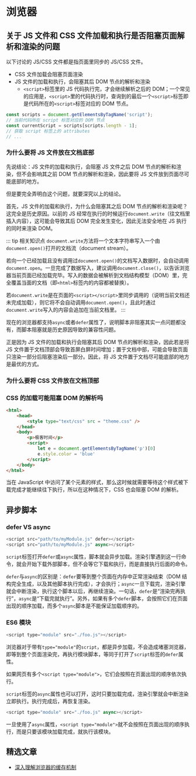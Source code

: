 # 浏览器

## 关于 JS 文件和 CSS 文件加载和执行是否阻塞页面解析和渲染的问题

以下讨论的 JS/CSS 文件都是指页面里同步的 JS/CSS 文件。

- CSS 文件加载会阻塞页面渲染
- JS 文件的加载和执行，会阻塞其后 DOM 节点的解析和渲染
  - `<script>`标签里的 JS 代码执行完，才会继续解析之后的 DOM；一个常见的应用是，`<script>`里的代码执行时，查询到的最后一个`<script>`标签即是代码所在的`<script>`标签对应的 DOM 节点。

```js
const scripts = document.getElementsByTagName('script');
// 当前代码所在 script 标签对应的 DOM 节点
const currentScript = scripts[scripts.length - 1];
// 获取 script 标签上的 attributes
// ...
```

### 为什么要将 JS 文件放在文档底部

先说结论：JS 文件的加载和执行，会阻塞 JS 文件之后 DOM 节点的解析和渲染，但不会影响其之前 DOM 节点的解析和渲染，因此要将 JS 文件放到页面尽可能底部的地方。

但是要完全弄明白这个问题，就要深究以上的结论。

首先，JS 文件的加载和执行，为什么会阻塞其之后 DOM 节点的解析和渲染呢？这完全是历史原因。以前的 JS 经常在执行的时候运行`document.write`（往文档里插入内容），这可能会导致其后 DOM 完全发生变化，因此无法安全地在 JS 执行的同时来渲染 DOM。

::: tip 相关知识点
`document.write`方法将一个文本字符串写入一个由`document.open()`打开的文档流（document stream）。

若向一个已经加载且没有调用过`document.open()`的文档写入数据时，会自动调用`document.open`。一旦完成了数据写入，建议调用`document.close()`，以告诉浏览器当前页面已经加载完毕。写入的数据会被解析到文档结构模型（DOM）里，完全覆盖当面的文档（即`<html>`标签内的内容都被替换）。

若`document.write`是在页面的`<script></script>`里同步调用的（说明当前文档还未完成加载），则它将不会自动调用`document.open()`，且此时通过`document.write`写入的内容会追加在当前文档里。
:::

现在的浏览器都支持`async`或者`defer`属性了，说明脚本非阻塞其实一点问题都没有，而脚本阻塞就是历史原因导致的兼容性问题。

正是因为 JS 文件的加载和执行会阻塞其后 DOM 节点的解析和渲染，因此若是将 JS 文件置于文档顶部会导致首屏白屏时间增加；置于文档中部，可能会导致页面只渲染一部分后阻塞渲染后一部分。因此，将 JS 文件置于文档尽可能底部的地方是最优的方式。

### 为什么要将 CSS 文件放在文档顶部

### CSS 的加载可能阻塞 DOM 的解析吗

```html
<html>
    <head>
        <style type="text/css" src = "theme.css" />
    </head>
    <body>
        <p>极客时间</p>
        <script>
            let e = document.getElementsByTagName('p')[0]
            e.style.color = 'blue'
        </script>
    </body>
</html>
```

当在 JavaScript 中访问了某个元素的样式，那么这时候就需要等待这个样式被下载完成才能继续往下执行，所以在这种情况下，CSS 也会阻塞 DOM 的解析。

## 异步脚本

### defer VS async

```js
<script src="path/to/myModule.js" defer></script>
<script src="path/to/myModule.js" async></script>
```

`script`标签打开`defer`或`async`属性，脚本就会异步加载。渲染引擎遇到这一行命令，就会开始下载外部脚本，但不会等它下载和执行，而是直接执行后面的命令。

`defer`与`async`的区别是：`defer`要等到整个页面在内存中正常渲染结束（DOM 结构完全生成，以及其他脚本执行完成），才会执行；`async`一旦下载完，渲染引擎就会中断渲染，执行这个脚本以后，再继续渲染。一句话，`defer`是“渲染完再执行”，`async`是“下载完就执行”。另外，如果有多个`defer`脚本，会按照它们在页面出现的顺序加载，而多个`async`脚本是不能保证加载顺序的。

### ES6 模块

```js
<script type="module" src="./foo.js"></script>
```

浏览器对于带有`type="module"`的`script`，都是异步加载，不会造成堵塞浏览器，即等到整个页面渲染完，再执行模块脚本，等同于打开了`script`标签的`defer`属性。

如果网页有多个`<script type="module">`，它们会按照在页面出现的顺序依次执行。

`script`标签的`async`属性也可以打开，这时只要加载完成，渲染引擎就会中断渲染立即执行。执行完成后，再恢复渲染。

```js
<script type="module" src="./foo.js" async></script>
```

一旦使用了`async`属性，`<script type="module">`就不会按照在页面出现的顺序执行，而是只要该模块加载完成，就执行该模块。

## 精选文章

- [深入理解浏览器的缓存机制](https://www.jianshu.com/p/54cc04190252)
